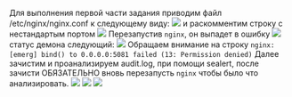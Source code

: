Для выполнения первой части задания приводим файл /etc/nginx/nginx.conf
к следующему виду:
![](https://github.com/dbudakov/11.SELinux/blob/master/images/main/main_nginx.conf.png)
и раскомментим строку с нестандартым портом
![](https://github.com/dbudakov/11.SELinux/blob/master/images/1.1/nginx.conf_1.png)
Перезапустив `nginx`, он выпадет в ошибку
![](https://github.com/dbudakov/11.SELinux/blob/master/images/1.1/restart_nginx_1.png)
статус демона следующий:
![](https://github.com/dbudakov/11.SELinux/blob/master/images/1.1/satus_nginx_1.png)
Обращаем внимание на строку `nginx: [emerg] bind() to 0.0.0.0:5081 failed (13: Permission denied)`
Далее зачистим и проанализируем audit.log, при помощи sealert, после зачисти ОБЯЗАТЕЛЬНО вновь перезапусть `nginx` чтобы было что анализировать.
![](https://github.com/dbudakov/11.SELinux/blob/master/images/main/%3Eaudit.log.png)
![](https://github.com/dbudakov/11.SELinux/blob/master/images/1.1/restart_nginx_1.png)
![](https://github.com/dbudakov/11.SELinux/blob/master/images/main/sealert.png)
